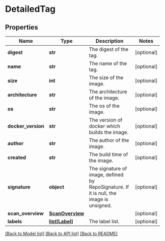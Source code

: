 # DetailedTag

## Properties
Name | Type | Description | Notes
------------ | ------------- | ------------- | -------------
**digest** | **str** | The digest of the tag. | [optional] 
**name** | **str** | The name of the tag. | [optional] 
**size** | **int** | The size of the image. | [optional] 
**architecture** | **str** | The architecture of the image. | [optional] 
**os** | **str** | The os of the image. | [optional] 
**docker_version** | **str** | The version of docker which builds the image. | [optional] 
**author** | **str** | The author of the image. | [optional] 
**created** | **str** | The build time of the image. | [optional] 
**signature** | **object** | The signature of image, defined by RepoSignature. If it is null, the image is unsigned. | [optional] 
**scan_overview** | [**ScanOverview**](ScanOverview.md) |  | [optional] 
**labels** | [**list[Label]**](Label.md) | The label list. | [optional] 

[[Back to Model list]](../README.md#documentation-for-models) [[Back to API list]](../README.md#documentation-for-api-endpoints) [[Back to README]](../README.md)

